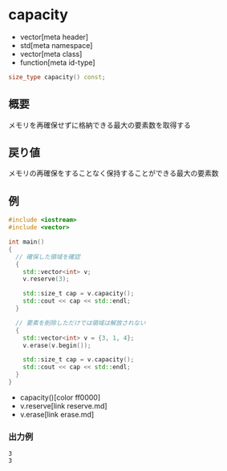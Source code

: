 # capacity
* vector[meta header]
* std[meta namespace]
* vector[meta class]
* function[meta id-type]

```cpp
size_type capacity() const;
```

## 概要
メモリを再確保せずに格納できる最大の要素数を取得する


## 戻り値
メモリの再確保をすることなく保持することができる最大の要素数


## 例
```cpp example
#include <iostream>
#include <vector>

int main()
{
  // 確保した領域を確認
  {
    std::vector<int> v;
    v.reserve(3);

    std::size_t cap = v.capacity();
    std::cout << cap << std::endl;
  }

  // 要素を削除しただけでは領域は解放されない
  {
    std::vector<int> v = {3, 1, 4};
    v.erase(v.begin());

    std::size_t cap = v.capacity();
    std::cout << cap << std::endl;
  }
}
```
* capacity()[color ff0000]
* v.reserve[link reserve.md]
* v.erase[link erase.md]

### 出力例
```
3
3
```

